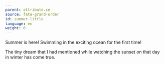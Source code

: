 ```yaml
---
parent: attribute.ce
source: fate-grand-order
id: summer-little
language: en
weight: 0
---
```


Summer is here!
Swimming in the exciting ocean for the first time!

The tiny dream that I had mentioned while watching the sunset on that day in winter has come true.
